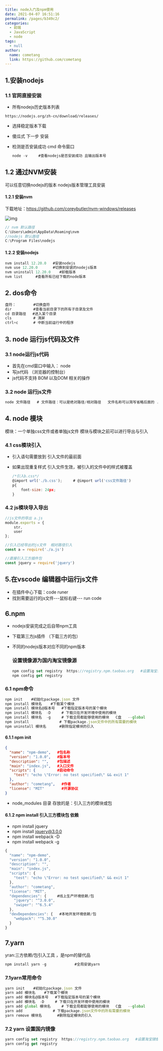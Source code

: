 ```yaml
---
title: node入门及npm使用
date: 2021-04-07 16:51:16
permalink: /pages/b349c2/
categories: 
  - 前端
  - JavaScript
  - node
tags: 
  - null
author: 
  name: cometang
  link: https://github.com/cometang
---
```



## 1.安装nodejs

### 1.1 官网直接安装

- 所有nodejs历史版本列表

```url
https://nodejs.org/zh-cn/download/releases/
```

- 选择稳定版本下载

- 傻瓜式 下一步  安装

- 检测是否安装成功 cmd 命令窗口

  ```js
  node -v     #查看nodejs是否安装成功 且输出版本号
  ```

  

## 1.2 通过NVM安装

  可以任意切换nodejs的版本  nodejs版本管理工具安装

#### 1.2.1 安装nvm

  下载地址：https://github.com/coreybutler/nvm-windows/releases

  ![img](/img/javascript/node入门/1.png)

```js
// nvm 默认路径
C:\Users\admin\AppData\Roaming\nvm
//nodejs 默认路径
C:\Program Files\nodejs
```

#### 1.2.2 安装nodejs  

```js
nvm install 12.20.0   #安装nodejs 
nvm use 12.20.0       #切换到安装的nodejs版本
nvm uninstall 12.20.0    #卸载版本
nvm list      #查看所有已经下载的node版本
```

## 2. dos命令 

```js
盘符：        #切换盘符
dir          #查看当前目录下的所有子目录及文件
cd 目录路径   #进入某个目录
cls          # 清屏
ctrl+c       # 中断当前运行中的程序
```

## 3. node 运行js代码及文件

### 3.1 node运行js代码

- 首先在cmd窗口中输入： node
- 写js代码 （浏览器的控制台）
- js代码不支持 BOM 以及DOM 相关的操作

### 3.2 node 运行js文件

```js
node 文件路径   # 文件路径：可以是绝对路径/相对路径   文件名称可以简写省略后面的 .js
```

## 4. node 模块 

模块：一个单独css文件或者单独js文件  模块与模块之前可以进行导出与引入

### 4.1 css模块引入 

- 引入语句需要放到 引入文件的最前面  

- 如果出现重复样式 引入文件生效，被引入的文件中的样式被覆盖

  ```js
  /*引入b.css*/
  @import url('./b.css');     # @import url('css文件路径')
  p{
      font-size: 24px;
  }
  ```

### 4.2 js模块导入导出

```js
//js文件的导出 a.js
module.exports = {
    str,
    user
};
```

```js
//引入已经导出的js文件  相对路径引入
const a = require('./a.js')

//直接引入三方插件包
const jquery = require('jquery')
```

## 5.在vscode 编辑器中运行js文件

- 在插件中心下载：code runer  
- 找到需要运行的js文件---鼠标右键--- run  code

## 6.npm 

- nodejs安装完成之后自带npm工具

- 下载第三方js插件 （下载三方的包）

- 不同的nodejs版本对应不同的npm版本

  ### 设置镜像源为国内淘宝镜像源

  ```js
  npm config set registry  https://registry.npm.taobao.org   #设置淘宝镜像源
  npm config get registry
  ```

  

### 6.1 npm命令 

```js
npm init    #初始化package.json 文件  
npm install 模块名    #下载某个模块
npm install 模块名@版本号   #下载指定版本号的某个模块
npm install 模块名  -D     # 下载只在开发环境中使用的模块
npm install 模块名  -g     # 下载全局都能够使用的模块   C盘   --global
npm install              # 下载package.json文件中的所有需要的模块
npm uninstall 模块名      #删除指定模块的引入
```

#### 6.1.1 npm init

```json
{
  "name": "npm-demo",   #包名称
  "version": "1.0.0",   #版本号
  "description": "",    #包描述
  "main": "index.js",   #入口文件
  "scripts": {          #启动命令
    "test": "echo \"Error: no test specified\" && exit 1"
  },
  "author": "cometang",   #作者
  "license": "MIT"        #开源协议
}

```

- node_modules  目录 存放的是：引入三方的模块或包

#### 6.1.2 npm install      引入三方模块包 依赖

- npm install jquery 
- npm install  jquery@3.0.0
- npm install webpack -D        
- npm install webpack -g 

```js
{
  "name": "npm-demo",
  "version": "1.0.0",
  "description": "",
  "main": "index.js",
  "scripts": {
    "test": "echo \"Error: no test specified\" && exit 1"
  },
  "author": "cometang",
  "license": "MIT",
  "dependencies": {     #线上生产环境依赖/包
    "jquery": "^3.0.0",
    "swiper": "^6.5.4"
  },
  "devDependencies": {   #本地开发环境依赖/包
    "webpack": "^5.30.0"
  }
}
```

## 7.yarn  

yran:三方依赖/包引入工具 ，是npm的替代品

```js
npm install yarn -g             #全局安装yarn
```

### 7.1yarn常用命令

```js
yarn init    #初始化package.json 文件  
yarn add 模块名    #下载某个模块
yarn add 模块名@版本号   #下载指定版本号的某个模块
yarn add 模块名  -D     # 下载只在开发环境中使用的模块
yarn add global 模块名     # 下载全局都能够使用的模块   C盘   --global
yarn add              # 下载package.json文件中的所有需要的模块
yarn remove 模块名       #删除指定模块的引入
```

### 7.2 yarn 设置国内镜像

```js
yarn config set registry  https://registry.npm.taobao.org   #设置淘宝镜像源
yarn config get registry
```

